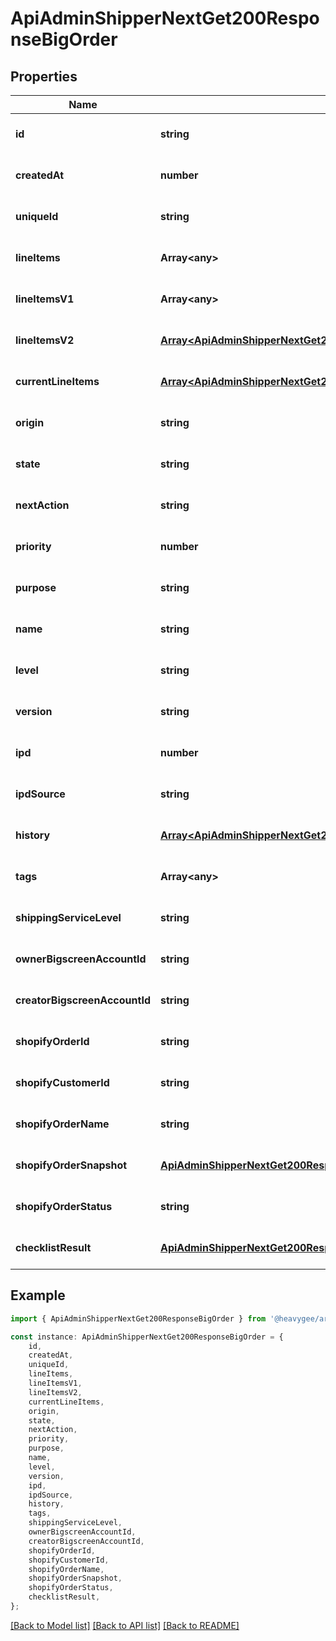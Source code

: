 # ApiAdminShipperNextGet200ResponseBigOrder


## Properties

Name | Type | Description | Notes
------------ | ------------- | ------------- | -------------
**id** | **string** |  | [optional] [default to undefined]
**createdAt** | **number** |  | [optional] [default to undefined]
**uniqueId** | **string** |  | [optional] [default to undefined]
**lineItems** | **Array&lt;any&gt;** |  | [optional] [default to undefined]
**lineItemsV1** | **Array&lt;any&gt;** |  | [optional] [default to undefined]
**lineItemsV2** | [**Array&lt;ApiAdminShipperNextGet200ResponseBigOrderLineItemsV2Inner&gt;**](ApiAdminShipperNextGet200ResponseBigOrderLineItemsV2Inner.md) |  | [optional] [default to undefined]
**currentLineItems** | [**Array&lt;ApiAdminShipperNextGet200ResponseBigOrderCurrentLineItemsInner&gt;**](ApiAdminShipperNextGet200ResponseBigOrderCurrentLineItemsInner.md) |  | [optional] [default to undefined]
**origin** | **string** |  | [optional] [default to undefined]
**state** | **string** |  | [optional] [default to undefined]
**nextAction** | **string** |  | [optional] [default to undefined]
**priority** | **number** |  | [optional] [default to undefined]
**purpose** | **string** |  | [optional] [default to undefined]
**name** | **string** |  | [optional] [default to undefined]
**level** | **string** |  | [optional] [default to undefined]
**version** | **string** |  | [optional] [default to undefined]
**ipd** | **number** |  | [optional] [default to undefined]
**ipdSource** | **string** |  | [optional] [default to undefined]
**history** | [**Array&lt;ApiAdminShipperNextGet200ResponseBigOrderHistoryInner&gt;**](ApiAdminShipperNextGet200ResponseBigOrderHistoryInner.md) |  | [optional] [default to undefined]
**tags** | **Array&lt;any&gt;** |  | [optional] [default to undefined]
**shippingServiceLevel** | **string** |  | [optional] [default to undefined]
**ownerBigscreenAccountId** | **string** |  | [optional] [default to undefined]
**creatorBigscreenAccountId** | **string** |  | [optional] [default to undefined]
**shopifyOrderId** | **string** |  | [optional] [default to undefined]
**shopifyCustomerId** | **string** |  | [optional] [default to undefined]
**shopifyOrderName** | **string** |  | [optional] [default to undefined]
**shopifyOrderSnapshot** | [**ApiAdminShipperNextGet200ResponseBigOrderShopifyOrderSnapshot**](ApiAdminShipperNextGet200ResponseBigOrderShopifyOrderSnapshot.md) |  | [optional] [default to undefined]
**shopifyOrderStatus** | **string** |  | [optional] [default to undefined]
**checklistResult** | [**ApiAdminShipperNextGet200ResponseBigOrderChecklistResult**](ApiAdminShipperNextGet200ResponseBigOrderChecklistResult.md) |  | [optional] [default to undefined]

## Example

```typescript
import { ApiAdminShipperNextGet200ResponseBigOrder } from '@heavygee/arda-api-sdk';

const instance: ApiAdminShipperNextGet200ResponseBigOrder = {
    id,
    createdAt,
    uniqueId,
    lineItems,
    lineItemsV1,
    lineItemsV2,
    currentLineItems,
    origin,
    state,
    nextAction,
    priority,
    purpose,
    name,
    level,
    version,
    ipd,
    ipdSource,
    history,
    tags,
    shippingServiceLevel,
    ownerBigscreenAccountId,
    creatorBigscreenAccountId,
    shopifyOrderId,
    shopifyCustomerId,
    shopifyOrderName,
    shopifyOrderSnapshot,
    shopifyOrderStatus,
    checklistResult,
};
```

[[Back to Model list]](../README.md#documentation-for-models) [[Back to API list]](../README.md#documentation-for-api-endpoints) [[Back to README]](../README.md)
